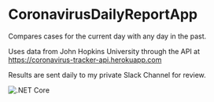 # CoronavirusDailyReportApp

Compares cases for the current day with any day in the past.  

Uses data from John Hopkins University through the API at https://coronavirus-tracker-api.herokuapp.com

Results are sent daily to my private Slack Channel for review.

![.NET Core](https://github.com/githubacct54385/CoronavirusDailyReportApp/workflows/.NET%20Core/badge.svg)
